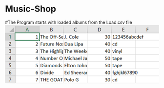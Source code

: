 # Music-Shop

#The Program starts with loaded albums from the Load.csv file
![Load](Images/Image1.png)
